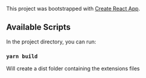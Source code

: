 This project was bootstrapped with [Create React App](https://github.com/facebook/create-react-app).

## Available Scripts

In the project directory, you can run:

### `yarn build`

Will create a dist folder containing the extensions files